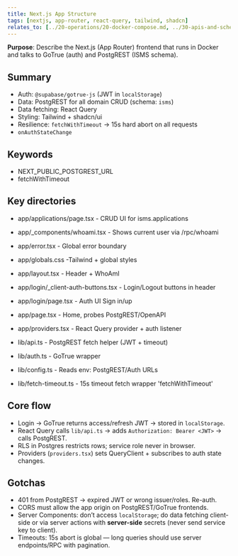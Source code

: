 ```yaml
---
title: Next.js App Structure
tags: [nextjs, app-router, react-query, tailwind, shadcn]
relates_to: [../20-operations/20-docker-compose.md, ../30-apis-and-schema/20-postgrest-routes.md]
---
```


**Purpose**: Describe the Next.js (App Router) frontend that runs in Docker and talks to GoTrue (auth) and PostgREST (ISMS schema).

## Summary
* Auth: `@supabase/gotrue-js` (JWT in `localStorage`)
* Data: PostgREST for all domain CRUD (schema: `isms`)
* Data fetching: React Query
* Styling: Tailwind + shadcn/ui
* Resilience: `fetchWithTimeout` → 15s hard abort on all requests
* `onAuthStateChange`

## Keywords
* NEXT_PUBLIC_POSTGREST_URL
* fetchWithTimeout

## Key directories
* app/applications/page.tsx - CRUD UI for isms.applications
* app/_components/whoami.tsx - Shows current user via /rpc/whoami
* app/error.tsx - Global error boundary
* app/globals.css -Tailwind + global styles
* app/layout.tsx - Header + WhoAmI
* app/login/_client-auth-buttons.tsx - Login/Logout buttons in header
* app/login/page.tsx - Auth UI Sign in/up
* app/page.tsx - Home, probes PostgREST/OpenAPI
* app/providers.tsx - React Query provider + auth listener

* lib/api.ts - PostgREST fetch helper (JWT + timeout)
* lib/auth.ts - GoTrue wrapper
* lib/config.ts - Reads env: PostgREST/Auth URLs
* lib/fetch-timeout.ts - 15s timeout fetch wrapper 'fetchWithTimeout'


## Core flow
* Login → GoTrue returns access/refresh JWT → stored in `localStorage`.
* React Query calls `lib/api.ts` → adds `Authorization: Bearer <JWT>` → calls PostgREST.
* RLS in Postgres restricts rows; service role never in browser.
* Providers (`providers.tsx`) sets QueryClient + subscribes to auth state changes.

## Gotchas
* 401 from PostgREST → expired JWT or wrong issuer/roles. Re-auth.
* CORS must allow the app origin on PostgREST/GoTrue frontends.
* Server Components: don’t access `localStorage`; do data fetching client-side or via server actions with **server-side** secrets (never send service key to client).
* Timeouts: 15s abort is global — long queries should use server endpoints/RPC with pagination.
